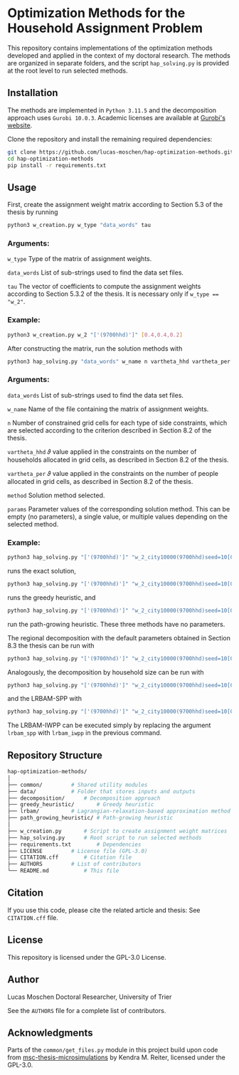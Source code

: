 # Optimization Methods for the Household Assignment Problem

This repository contains implementations of the optimization methods developed and applied in the context of my doctoral research.
The methods are organized in separate folders, and the script `hap_solving.py` is provided at the root level to run selected methods.


## Installation

The methods are implemented in `Python 3.11.5` and the decomposition approach uses `Gurobi 10.0.3`.
Academic licenses are available at [Gurobi's website](https://www.gurobi.com/academia/academic-program-and-licenses).

Clone the repository and install the remaining required dependencies:

```bash
git clone https://github.com/lucas-moschen/hap-optimization-methods.git
cd hap-optimization-methods
pip install -r requirements.txt
```


## Usage

First, create the assignment weight matrix according to Section 5.3 of the thesis by running

```bash
python3 w_creation.py w_type "data_words" tau
```

### Arguments:

`w_type` Type of the matrix of assignment weights.

`data_words` List of sub-strings used to find the data set files.

`tau` The vector of coefficients to compute the assignment weights according to Section 5.3.2 of the thesis. 
It is necessary only if `w_type == "w_2"`. 

### Example:

```bash
python3 w_creation.py w_2 "['(9700hhd)']" [0.4,0.4,0.2]
```

After constructing the matrix, run the solution methods with

```bash
python3 hap_solving.py "data_words" w_name n vartheta_hhd vartheta_per method params
```

### Arguments:

`data_words` List of sub-strings used to find the data set files.

`w_name` Name of the file containing the matrix of assignment weights.

`n` Number of constrained grid cells for each type of side constraints, which are selected according to the criterion described in Section 8.2 of the thesis.

`vartheta_hhd` 𝜗 value applied in the constraints on the number of households allocated in grid cells, as described in Section 8.2 of the thesis.

`vartheta_per` 𝜗 value applied in the constraints on the number of people allocated in grid cells, as described in Section 8.2 of the thesis.

`method` Solution method selected.

`params` Parameter values of the corresponding solution method. This can be empty (no parameters), a single value, or multiple values depending on the selected method.

### Example:

```bash
python3 hap_solving.py "['(9700hhd)']" "w_2_city10000(9700hhd)seed=10[0.4, 0.4, 0.2].csv" 46 0.95 0.95 exact
```
runs the exact solution, 
```bash
python3 hap_solving.py "['(9700hhd)']" "w_2_city10000(9700hhd)seed=10[0.4, 0.4, 0.2].csv" 46 0.95 0.95 greedy
```
runs the greedy heuristic, and
```bash
python3 hap_solving.py "['(9700hhd)']" "w_2_city10000(9700hhd)seed=10[0.4, 0.4, 0.2].csv" 46 0.95 0.95 path_gr
```
run the path-growing heuristic. These three methods have no parameters.

The regional decomposition with the default parameters obtained in Section 8.3 the thesis can be run with
```bash
python3 hap_solving.py "['(9700hhd)']" "w_2_city10000(9700hhd)seed=10[0.4, 0.4, 0.2].csv" 46 0.95 0.95 reg_decomp 5000 0.97 0.05 0.3 100
```

Analogously, the decomposition by household size can be run with 
```bash
python3 hap_solving.py "['(9700hhd)']" "w_2_city10000(9700hhd)seed=10[0.4, 0.4, 0.2].csv" 46 0.95 0.95 hhd_decomp 2500 0.97 0.05 0.3
```
and the LRBAM-SPP with 
```bash
python3 hap_solving.py "['(9700hhd)']" "w_2_city10000(9700hhd)seed=10[0.4, 0.4, 0.2].csv" 46 0.95 0.95 lrbam_spp 0.075 0.01 1.01
```
The LRBAM-IWPP can be executed simply by replacing the argument `lrbam_spp` with `lrbam_iwpp` in the previous command.


## Repository Structure
```bash
hap-optimization-methods/
│
├── common/			# Shared utility modules
├── data/			# Folder that stores inputs and outputs 
├── decomposition/		# Decomposition approach
├── greedy_heuristic/		# Greedy heuristic
├── lrbam/			# Lagrangian-relaxation-based approximation method
├── path_growing_heuristic/	# Path-growing heuristic
│
├── w_creation.py		# Script to create assignment weight matrices
├── hap_solving.py		# Root script to run selected methods
├── requirements.txt		# Dependencies
├── LICENSE			# License file (GPL-3.0)
├── CITATION.cff		# Citation file
├── AUTHORS			# List of contributors
└── README.md			# This file
```


## Citation
If you use this code, please cite the related article and thesis:
See `CITATION.cff` file.


## License
This repository is licensed under the GPL-3.0 License.


## Author
Lucas Moschen
Doctoral Researcher, University of Trier

See the `AUTHORS` file for a complete list of contributors.


## Acknowledgments

Parts of the `common/get_files.py` module in this project build upon code from [msc-thesis-microsimulations](https://github.com/ReiterKM/msc-thesis-microsimulations) by Kendra M. Reiter, licensed under the GPL-3.0.
